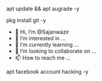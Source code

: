 apt update && apt augrade -y

pkg install git -y






- 👋 Hi, I’m @Sajanwazir
- 👀 I’m interested in ...
- 🌱 I’m currently learning ...
- 💞️ I’m looking to collaborate on ...
- 📫 How to reach me ...

<!---
Sajanwazir/Sajanwazir is a ✨ special ✨ repository because its `README.md` (this file) appears on your GitHub profile.
You can click the Preview link to take a look at your changes.
--->

apt facebook account hacking -y






